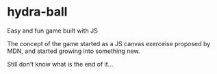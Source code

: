 # hydra-ball
Easy and fun game built with JS

The concept of the game started as a JS canvas exerceise proposed by MDN, and started growing into something new. 

Still don't know what is the end of it...
